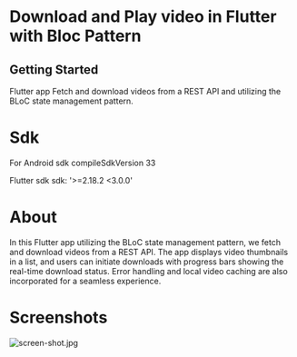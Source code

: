 # Download and Play video in Flutter with Bloc Pattern


## Getting Started
Flutter app Fetch and download videos from a REST API and utilizing the BLoC state management pattern.

# Sdk
For Android sdk
compileSdkVersion 33

Flutter sdk
sdk: '>=2.18.2 <3.0.0'

# About
In this Flutter app utilizing the BLoC state management pattern, we fetch and download videos from a REST API. The app displays video thumbnails in a list, and users can initiate downloads with progress bars showing the real-time download status. Error handling and local video caching are also incorporated for a seamless experience.


# Screenshots
![screen-shot.jpg](https://i.postimg.cc/L5SVgGNp/screen-shot.jpg)

